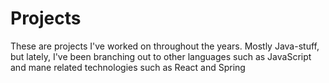 # Projects
These are projects I've worked on throughout the years. Mostly Java-stuff, but lately, I've been branching out to other languages such as JavaScript and mane related technologies such as React and Spring
